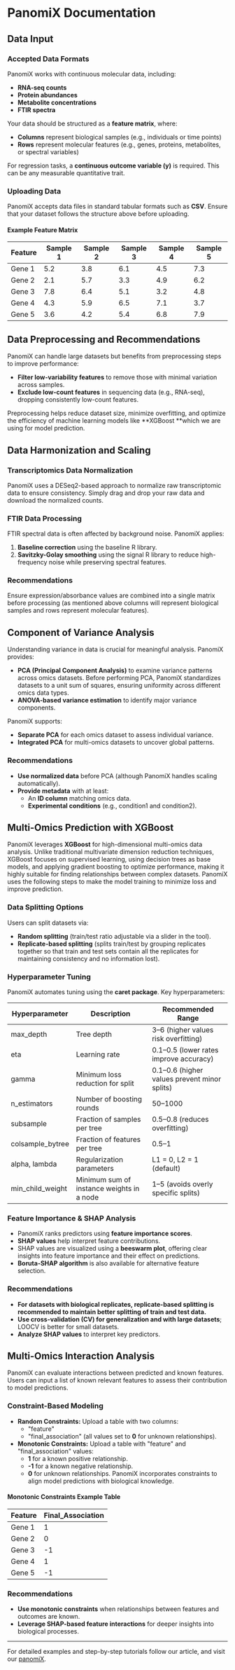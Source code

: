# PanomiX Documentation

## Data Input

### Accepted Data Formats

PanomiX works with continuous molecular data, including:

- **RNA-seq counts**
- **Protein abundances**
- **Metabolite concentrations**
- **FTIR spectra**

Your data should be structured as a **feature matrix**, where:

- **Columns** represent biological samples (e.g., individuals or time points)
- **Rows** represent molecular features (e.g., genes, proteins, metabolites, or spectral variables)

For regression tasks, a **continuous outcome variable (y)** is required. This can be any measurable quantitative trait.

### Uploading Data

PanomiX accepts data files in standard tabular formats such as **CSV**. Ensure that your dataset follows the structure above before uploading.

#### Example Feature Matrix

| Feature  | Sample 1 | Sample 2 | Sample 3 | Sample 4 | Sample 5 |
|----------|---------|---------|---------|---------|---------|
| Gene 1   | 5.2     | 3.8     | 6.1     | 4.5     | 7.3     |
| Gene 2   | 2.1     | 5.7     | 3.3     | 4.9     | 6.2     |
| Gene 3   | 7.8     | 6.4     | 5.1     | 3.2     | 4.8     |
| Gene 4   | 4.3     | 5.9     | 6.5     | 7.1     | 3.7     |
| Gene 5   | 3.6     | 4.2     | 5.4     | 6.8     | 7.9     |

## Data Preprocessing and Recommendations

PanomiX can handle large datasets but benefits from preprocessing steps to improve performance:

- **Filter low-variability features** to remove those with minimal variation across samples.
- **Exclude low-count features** in sequencing data (e.g., RNA-seq), dropping consistently low-count features.

Preprocessing helps reduce dataset size, minimize overfitting, and optimize the efficiency of machine learning models like \*\*XGBoost \*\*which we are using for model prediction.

## Data Harmonization and Scaling

### Transcriptomics Data Normalization

PanomiX uses a DESeq2-based approach to normalize raw transcriptomic data to ensure consistency. Simply drag and drop your raw data and download the normalized counts.

### FTIR Data Processing

FTIR spectral data is often affected by background noise. PanomiX applies:

1. **Baseline correction** using the baseline R library.
2. **Savitzky-Golay smoothing** using the signal R library to reduce high-frequency noise while preserving spectral features.

### Recommendations

Ensure expression/absorbance values are combined into a single matrix before processing (as mentioned above columns will represent biological samples and rows represent molecular features).

## Component of Variance Analysis

Understanding variance in data is crucial for meaningful analysis. PanomiX provides:

- **PCA (Principal Component Analysis)** to examine variance patterns across omics datasets. Before performing PCA, PanomiX standardizes datasets to a unit sum of squares, ensuring uniformity across different omics data types.
- **ANOVA-based variance estimation** to identify major variance components.

PanomiX supports:

- **Separate PCA** for each omics dataset to assess individual variance.
- **Integrated PCA** for multi-omics datasets to uncover global patterns.

### Recommendations

- **Use normalized data** before PCA (although PanomiX handles scaling automatically).
- **Provide metadata** with at least:
  - An **ID column** matching omics data.
  - **Experimental conditions** (e.g., condition1 and condition2).

## Multi-Omics Prediction with XGBoost

PanomiX leverages **XGBoost** for high-dimensional multi-omics data analysis. Unlike traditional multivariate dimension reduction techniques, XGBoost focuses on supervised learning, using decision trees as base models, and applying gradient boosting to optimize performance, making it highly suitable for finding relationships between complex datasets. PanomiX uses the following steps to make the model training to minimize loss and improve prediction.

### Data Splitting Options

Users can split datasets via:

- **Random splitting** (train/test ratio adjustable via a slider in the tool).
- **Replicate-based splitting** (splits train/test by grouping replicates together so that train and test sets contain all the replicates for maintaining consistency and no information lost).

### Hyperparameter Tuning

PanomiX automates tuning using the **caret package**. Key hyperparameters:

| Hyperparameter          | Description | Recommended Range |
|-------------------------|-------------|-------------------|
| max_depth              | Tree depth | 3–6 (higher values risk overfitting) |
| eta                    | Learning rate | 0.1–0.5 (lower rates improve accuracy) |
| gamma                  | Minimum loss reduction for split | 0.1–0.6 (higher values prevent minor splits) |
| n_estimators           | Number of boosting rounds | 50–1000 |
| subsample              | Fraction of samples per tree | 0.5–0.8 (reduces overfitting) |
| colsample_bytree       | Fraction of features per tree | 0.5–1 |
| alpha, lambda          | Regularization parameters | L1 = 0, L2 = 1 (default) |
| min_child_weight       | Minimum sum of instance weights in a node | 1–5 (avoids overly specific splits) |

### Feature Importance & SHAP Analysis

- PanomiX ranks predictors using **feature importance scores**.
- **SHAP values** help interpret feature contributions.
- SHAP values are visualized using a **beeswarm plot**, offering clear insights into feature importance and their effect on predictions.
- **Boruta-SHAP algorithm** is also available for alternative feature selection.

### Recommendations

- **For datasets with biological replicates, replicate-based splitting is recommended to maintain better splitting of train and test data.**
- **Use cross-validation (CV) for generalization and with large datasets**; LOOCV is better for small datasets.
- **Analyze SHAP values** to interpret key predictors.

## Multi-Omics Interaction Analysis

PanomiX can evaluate interactions between predicted and known features. Users can input a list of known relevant features to assess their contribution to model predictions.

### Constraint-Based Modeling
- **Random Constraints:** Upload a table with two columns:
  - "feature"
  - "final\_association" (all values set to **0** for unknown relationships).
- **Monotonic Constraints:** Upload a table with "feature" and "final\_association" values:
  - **1** for a known positive relationship.
  - **-1** for a known negative relationship.
  - **0** for unknown relationships.
PanomiX incorporates constraints to align model predictions with biological knowledge.

#### Monotonic Constraints Example Table

| Feature | Final_Association |
|---------|------------------|
| Gene 1  | 1                |
| Gene 2  | 0                |
| Gene 3  | -1               |
| Gene 4  | 1                |
| Gene 5  | -1               |

### Recommendations

- **Use monotonic constraints** when relationships between features and outcomes are known.
- **Leverage SHAP-based feature interactions** for deeper insights into biological processes.
---
For detailed examples and step-by-step tutorials follow our article, and visit our [panomiX](https://szymanskilab.shinyapps.io/panomiX/).


